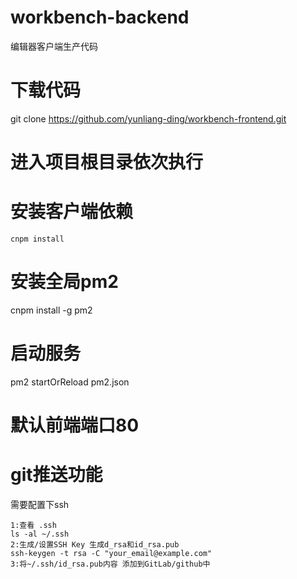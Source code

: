 # workbench-backend
编辑器客户端生产代码
# 下载代码
git clone https://github.com/yunliang-ding/workbench-frontend.git 
# 进入项目根目录依次执行
# 安装客户端依赖
```
cnpm install
```
# 安装全局pm2
cnpm install -g pm2
# 启动服务
pm2 startOrReload pm2.json
# 默认前端端口80
# git推送功能 
需要配置下ssh
```
1:查看 .ssh
ls -al ~/.ssh
2:生成/设置SSH Key 生成d_rsa和id_rsa.pub
ssh-keygen -t rsa -C "your_email@example.com"
3:将~/.ssh/id_rsa.pub内容 添加到GitLab/github中
```